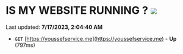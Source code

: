 # IS MY WEBSITE RUNNING ? [![](https://img.shields.io/static/v1?label=Sponsor&message=%E2%9D%A4&logo=GitHub&color=%23fe8e86)](https://github.com/sponsors/<username>)

Last updated: **7/17/2023, 2:04:40 AM**

- `GET` [https://youssefservice.me](https://youssefservice.me) - **Up** (797ms)
